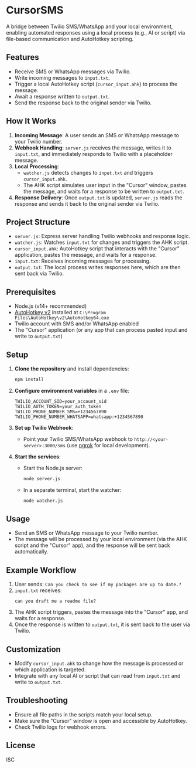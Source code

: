 # CursorSMS

A bridge between Twilio SMS/WhatsApp and your local environment, enabling automated responses using a local process (e.g., AI or script) via file-based communication and AutoHotkey scripting.

## Features
- Receive SMS or WhatsApp messages via Twilio.
- Write incoming messages to `input.txt`.
- Trigger a local AutoHotkey script (`cursor_input.ahk`) to process the message.
- Await a response written to `output.txt`.
- Send the response back to the original sender via Twilio.

## How It Works
1. **Incoming Message**: A user sends an SMS or WhatsApp message to your Twilio number.
2. **Webhook Handling**: `server.js` receives the message, writes it to `input.txt`, and immediately responds to Twilio with a placeholder message.
3. **Local Processing**:
    - `watcher.js` detects changes to `input.txt` and triggers `cursor_input.ahk`.
    - The AHK script simulates user input in the "Cursor" window, pastes the message, and waits for a response to be written to `output.txt`.
4. **Response Delivery**: Once `output.txt` is updated, `server.js` reads the response and sends it back to the original sender via Twilio.

## Project Structure
- `server.js`: Express server handling Twilio webhooks and response logic.
- `watcher.js`: Watches `input.txt` for changes and triggers the AHK script.
- `cursor_input.ahk`: AutoHotkey script that interacts with the "Cursor" application, pastes the message, and waits for a response.
- `input.txt`: Receives incoming messages for processing.
- `output.txt`: The local process writes responses here, which are then sent back via Twilio.

## Prerequisites
- Node.js (v14+ recommended)
- [AutoHotkey v2](https://www.autohotkey.com/) installed at `C:\Program Files\AutoHotkey\v2\AutoHotkey64.exe`
- Twilio account with SMS and/or WhatsApp enabled
- The "Cursor" application (or any app that can process pasted input and write to `output.txt`)

## Setup
1. **Clone the repository** and install dependencies:
   ```bash
   npm install
   ```
2. **Configure environment variables** in a `.env` file:
   ```env
   TWILIO_ACCOUNT_SID=your_account_sid
   TWILIO_AUTH_TOKEN=your_auth_token
   TWILIO_PHONE_NUMBER_SMS=+1234567890
   TWILIO_PHONE_NUMBER_WHATSAPP=whatsapp:+1234567890
   ```
3. **Set up Twilio Webhook**:
   - Point your Twilio SMS/WhatsApp webhook to `http://<your-server>:3000/sms` (use [ngrok](https://ngrok.com/) for local development).

4. **Start the services**:
   - Start the Node.js server:
     ```bash
     node server.js
     ```
   - In a separate terminal, start the watcher:
     ```bash
     node watcher.js
     ```

## Usage
- Send an SMS or WhatsApp message to your Twilio number.
- The message will be processed by your local environment (via the AHK script and the "Cursor" app), and the response will be sent back automatically.

## Example Workflow
1. User sends: `Can you check to see if my packages are up to date.?`
2. `input.txt` receives:
   ```
   can you draft me a readme file?
   ```
3. The AHK script triggers, pastes the message into the "Cursor" app, and waits for a response.
4. Once the response is written to `output.txt`, it is sent back to the user via Twilio.

## Customization
- Modify `cursor_input.ahk` to change how the message is processed or which application is targeted.
- Integrate with any local AI or script that can read from `input.txt` and write to `output.txt`.

## Troubleshooting
- Ensure all file paths in the scripts match your local setup.
- Make sure the "Cursor" window is open and accessible by AutoHotkey.
- Check Twilio logs for webhook errors.

## License
ISC